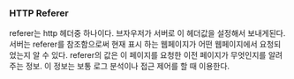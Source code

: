 ### HTTP Referer

referer는 http 헤더중 하나이다.
브자우저가 서버로 이 헤더값을 설정해서 보내게된다.
서버는 referer를 참조함으로써 현재 표시 하는 웹페이지가 어떤 웹페이지에서 요청되었는지 알 수 있다.
referer의 값은 이 페이지를 요청한 이전 페이지가 무엇인지를 알려주는 정보.
이 정보는 보통 로그 분석이나 접근 제어를 할 때 이용한다.
